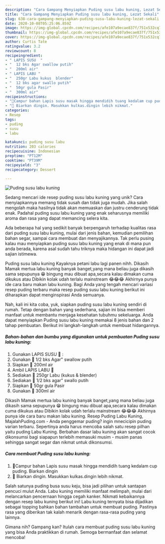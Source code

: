 ```yaml
---
description: "Cara Gampang Menyiapkan Puding susu labu kuning, Lezat Sekali"
title: "Cara Gampang Menyiapkan Puding susu labu kuning, Lezat Sekali"
slug: 638-cara-gampang-menyiapkan-puding-susu-labu-kuning-lezat-sekali
date: 2020-10-08T05:25:06.859Z
image: https://img-global.cpcdn.com/recipes/afe107a9ecae837f/751x532cq70/puding-susu-labu-kuning-foto-resep-utama.jpg
thumbnail: https://img-global.cpcdn.com/recipes/afe107a9ecae837f/751x532cq70/puding-susu-labu-kuning-foto-resep-utama.jpg
cover: https://img-global.cpcdn.com/recipes/afe107a9ecae837f/751x532cq70/puding-susu-labu-kuning-foto-resep-utama.jpg
author: Curtis Tate
ratingvalue: 3.2
reviewcount: 8
recipeingredient:
- " LAPIS SUSU  "
- "  12 bks Agar swallow putih"
- "  200ml air"
- " LAPIS LABU "
- "  250gr Labu kukus  blender"
- "  12 bks agar swallo putih"
- "  50gr gula Pasir"
- "  300ml air"
recipeinstructions:
- "💙Campur bahan Lapis susu masak hingga mendidih tuang kedalam cup puding. Biarkan dingin"
- "💙 Biarkan dingin. Masukkan kulkas.dingin lebih nikmat."
categories:
- Resep
tags:
- puding
- susu
- labu

katakunci: puding susu labu 
nutrition: 203 calories
recipecuisine: Indonesian
preptime: "PT12M"
cooktime: "PT39M"
recipeyield: "3"
recipecategory: Dessert

---
```



![Puding susu labu kuning](https://img-global.cpcdn.com/recipes/afe107a9ecae837f/751x532cq70/puding-susu-labu-kuning-foto-resep-utama.jpg)

Sedang mencari ide resep puding susu labu kuning yang unik? Cara menyiapkannya memang tidak susah dan tidak juga mudah. Jika salah mengolah maka hasilnya tidak akan memuaskan dan justru cenderung tidak enak. Padahal puding susu labu kuning yang enak seharusnya memiliki aroma dan rasa yang dapat memancing selera kita.

Ada beberapa hal yang sedikit banyak berpengaruh terhadap kualitas rasa dari puding susu labu kuning, mulai dari jenis bahan, kemudian pemilihan bahan segar, sampai cara membuat dan menyajikannya. Tak perlu pusing kalau mau menyiapkan puding susu labu kuning yang enak di mana pun anda berada, karena asal sudah tahu triknya maka hidangan ini dapat jadi sajian istimewa.

Puding susu labu kuning Kayaknya petani labu lagi panen nihh. Dikasih Mamak mertua labu kuning banyak banget,yang mana beliau juga dikasih sama sepupunya 😁 bingung mau dibuat apa,secara kalau dimakan cuma dikukus atau Dibikin kolak udah terlalu mainstream 😂😂😂 Akhirnya punya ide cara baru makan labu kuning. Bagi Anda yang tengah mencari variasi resep puding terbaru maka resep puding susu labu kuning berikut ini diharapkan dapat menginspirasi Anda semuanya.


Nah, kali ini kita coba, yuk, siapkan puding susu labu kuning sendiri di rumah. Tetap dengan bahan yang sederhana, sajian ini bisa memberi manfaat untuk membantu menjaga kesehatan tubuhmu sekeluarga. Anda dapat menyiapkan Puding susu labu kuning memakai 8 jenis bahan dan 2 tahap pembuatan. Berikut ini langkah-langkah untuk membuat hidangannya.

<!--inarticleads1-->

##### Bahan-bahan dan bumbu yang digunakan untuk pembuatan Puding susu labu kuning:

1. Gunakan  LAPIS SUSU 🍶 :
1. Gunakan  🍮 1/2 bks Agar&#34; swallow putih
1. Siapkan  🍮 200ml air
1. Ambil  LAPIS LABU 🎃
1. Sediakan  🍮 250gr Labu (kukus &amp; blender)
1. Sediakan  🍮 1/2 bks agar&#34; swallo putih
1. Siapkan  🍮 50gr gula Pasir
1. Gunakan  🍮 300ml air


Dikasih Mamak mertua labu kuning banyak banget,yang mana beliau juga dikasih sama sepupunya 😁 bingung mau dibuat apa,secara kalau dimakan cuma dikukus atau Dibikin kolak udah terlalu mainstream 😂😂😂 Akhirnya punya ide cara baru makan labu kuning. Resep Puding Labu Kuning, MajalahPuding.com - Anda penggemar puding? ingin mnecicipin puding varian terbaru. Sepertinya anda harus mencoba salah satu resep pilhan yaitu puding Labu Kuning. Berbahan dasar labu kuning akan sangat cocok dikonsumsi bagi siapapun terlebih memasuki musim - musim panas sehingga sangat segar dan nikmat untuk dikonsumsi. 

<!--inarticleads2-->

##### Cara membuat Puding susu labu kuning:

1. 💙Campur bahan Lapis susu masak hingga mendidih tuang kedalam cup puding. Biarkan dingin
1. 💙 Biarkan dingin. Masukkan kulkas.dingin lebih nikmat.


Salah satunya puding busa susu keju, bisa jadi pilihan untuk santapan pencuci mulut Anda. Labu kuning memiliki manfaat melimpah, mulai dari melancarkan pencernaan hingga cegah kanker. Nikmati kebaikannya dengan resep labu kuning berikut ini! Labu kuning ternyata bisa dijadikan sebagai topping bahkan bahan tambahan untuk membuat puding. Pastinya rasa yang diberikan tak kalah menarik dengan rasa-rasa puding yang lainnya. 

Gimana nih? Gampang kan? Itulah cara membuat puding susu labu kuning yang bisa Anda praktikkan di rumah. Semoga bermanfaat dan selamat mencoba!
